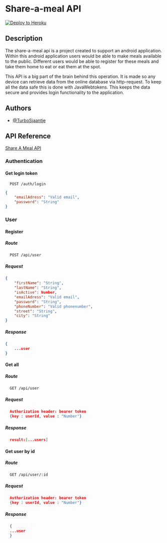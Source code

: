 # Share-a-meal API

[![Deploy to Heroku](https://github.com/TurboSjaantje/programmeren-4/actions/workflows/main.yml/badge.svg)](https://github.com/TurboSjaantje/programmeren-4/actions/workflows/main.yml)

## Description

The share-a-meal api is a project created to support an android application.
Within this android application users would be able to make meals available to the public.
Different users would be able to register for these meals and take them home to eat or eat them at the spot.

This API is a big part of the brain behind this operation.
It is made so any device can retrieve data from the online database via http-request. To keep all the data safe this is done with JavaWebtokens.
This keeps the data secure and provides login functionality to the application.

## Authors

-   [@TurboSjaantje](https://www.github.com/TurboSjaantje)

## API Reference

[Share A Meal API](https://test-applicatie.herokuapp.com/)

### Authentication

#### Get login token

```http
  POST /auth/login
```

```json
{
	"emailAdress": "Valid email",
	"password": "String"
}
```

### User

#### Register

##### Route

```http
  POST /api/user
```

##### Request

```json
{
	"firstName": "String",
	"lastName": "String",
	"isActive": Number,
	"emailAdress": "Valid email",
	"password": "String",
	"phoneNumber": "Valid phonenumber",
	"street": "String",
	"city": "String"
}
```

##### Response

```json
{
	...user
}
```
#### Get all

##### Route

```http
  GET /api/user
```

##### Request

```json
  Authorization header: bearer token
  {key : userId, value : "Number"}
```

##### Response

```json
  result:[...users]
```

#### Get user by id

##### Route

```http
  GET /api/user/:id
```

##### Request

```json
  Authorization header: bearer token
  {key : userId, value : "Number"}
```

##### Response

```json
  {
  ...user
  }
```
